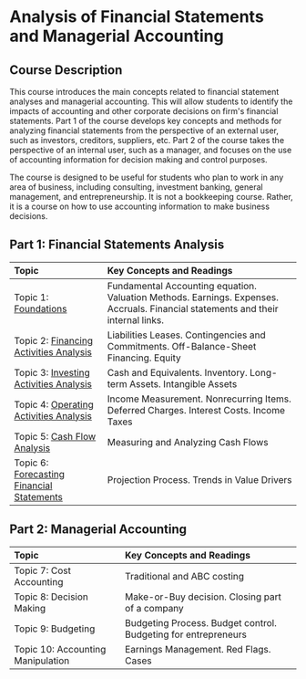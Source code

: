 # Analysis of Financial Statements and Managerial Accounting
## Course Description

This course introduces the main concepts related to financial statement analyses and managerial accounting. This will allow students to identify the impacts of accounting and other corporate decisions on firm's financial statements. Part 1 of the course develops key concepts and methods for analyzing financial statements from the perspective of an external user, such as investors, creditors, suppliers, etc. Part 2 of the course takes the perspective of an internal user, such as a manager, and focuses on the use of accounting information for decision making and control purposes. 

The course is designed to be useful for students who plan to work in any area of business, including consulting, investment banking, general management, and entrepreneurship. It is not a bookkeeping course. Rather, it is a course on how to use accounting information to make business decisions. 

## Part 1: Financial Statements Analysis

| Topic                                     | Key Concepts and Readings                                                                                                                                              |
|:-------------------------------------------|:------------------------------------------------------------------------------------------------------------------------------------------------------------------------|
| Topic 1: [Foundations](https://htmlpreview.github.io/?https://github.com/mortizm1988/slides-financial-statement-analysis/blob/main/topic_1_foundations.html)             | Fundamental Accounting equation. Valuation Methods. Earnings. Expenses. Accruals. Financial statements and their internal links.  |
| Topic 2: [Financing Activities Analysis](https://htmlpreview.github.io/?https://github.com/mortizm1988/slides-financial-statement-analysis/blob/main/topic_2_financing.html)    | Liabilities Leases. Contingencies and Commitments. Off-Balance-Sheet Financing. Equity                                                |
| Topic 3: [Investing Activities Analysis](https://htmlpreview.github.io/?https://github.com/mortizm1988/slides-financial-statement-analysis/blob/main/topic_3_investing.html)    | Cash and Equivalents. Inventory. Long-term Assets. Intangible Assets                                |
| Topic 4: [Operating Activities Analysis](https://htmlpreview.github.io/?https://github.com/mortizm1988/slides-financial-statement-analysis/blob/main/topic_4_operating.html)    | Income Measurement. Nonrecurring Items. Deferred Charges. Interest Costs. Income Taxes                             |
| Topic 5: [Cash Flow Analysis](https://htmlpreview.github.io/?https://github.com/mortizm1988/slides-financial-statement-analysis/blob/main/topic_5_cashflows.html)    | Measuring and Analyzing Cash Flows                             |
| Topic 6: [Forecasting Financial Statements ](https://htmlpreview.github.io/?https://github.com/mortizm1988/slides-financial-statement-analysis/blob/main/topic_6_forecasting.html)| Projection Process. Trends in Value Drivers                                                                                       |

## Part 2: Managerial  Accounting

| Topic                                     | Key Concepts and Readings                                                                                                                                              |
|:-------------------------------------------|:------------------------------------------------------------------------------------------------------------------------------------------------------------------------|
| Topic 7:  Cost Accounting            | Traditional and ABC costing     |
| Topic 8:  Decision Making          |  Make-or-Buy decision. Closing part of a company    |
| Topic 9:  Budgeting       |  Budgeting Process. Budget control. Budgeting for entrepreneurs             |
| Topic 10: Accounting Manipulation         | Earnings Management. Red Flags. Cases             |

